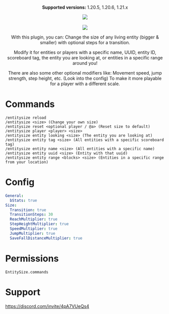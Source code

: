 <div align="center">

  <p><b>Supported versions: </b>1.20.5, 1.20.6, 1.21.x</p>
  
  <img src="https://imgur.com/yMuZdvu.gif">
  
<br>
<br>

<img src="https://github.com/max1mde/EntitySize/assets/114857048/2288ecc1-2ed8-4e8e-814e-d4923d57bb0e">

<br>

<p>
With this plugin, you can:
Change the size of any living entity (bigger & smaller)
with optional steps for a transition.

Modify it for entities or players with a specific name, UUID, entity ID, scoreboard tag, the entity you are looking at, or entities in a specific range around you!

There are also some other optional modifiers like:
Movement speed, jump strength, step height, etc. (Look into the config)
To make it more playable for a player with a different scale.
</p>

  
</div>

# Commands

```
/entitysize reload
/entitysize <size> (Change your own size)
/entitysize reset <optional player / @a> (Reset size to default)
/entitysize player <player> <size>
/entitysize entity looking <size> (The entity you are looking at)
/entitysize entity tag <size> (All entities with a specific scoreboard tag)
/entitysize entity name <size> (All entities with a specific name)
/entitysize entity uuid <size> (Entity with that uuid)
/entitysize entity range <blocks> <size> (Entities in a specific range from your location)
```

# Config
```yml
General:
  bStats: true
Size:
  Transition: true
  TransitionSteps: 30
  ReachMultiplier: true
  StepHeightMultiplier: true
  SpeedMultiplier: true
  JumpMultiplier: true
  SaveFallDistanceMultiplier: true
```

# Permissions
`EntitySize.commands`

# Support
https://discord.com/invite/4pA7VUeQs4
